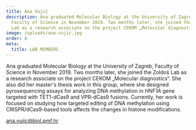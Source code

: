 ```yaml
---
title: Ana Vujić
description: Ana graduated Molecular Biology at the University of Zagreb,
  Faculty of Science in November 2019. Two months later, she joined the Zoldoš
  Lab as a research associate on the project CEKOM „Molecular diagnostics".
image: /uploads/ana-vujić.jpg
order: 8
meta:
  title: LAB MEMBERS
---
```

Ana graduated Molecular Biology at the University of Zagreb, Faculty of Science in November 2019. Two months later, she joined the Zoldoš Lab as a research associate on the project CEKOM „Molecular diagnostics“. She also did her master's thesis work in this group, where she designed pyrosequencing assays for analyzing DNA methylation in *HNF1A* gene targeted with TET1-dCas9 and VPR-dCas9 fusions. Currently, her work is focused on studying how targeted editing of DNA methylation using CRISPR/dCas9-based tools affects the changes in histone modifications.

[ana.vujic@biol.pmf.hr](mailto:ana.vujic@biol.pmf.hr)